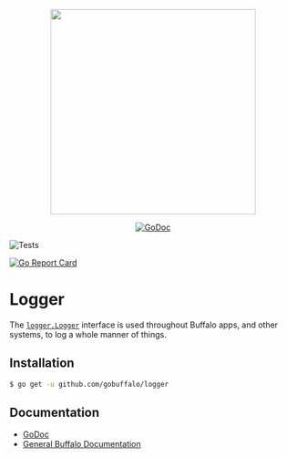 <p align="center"><img src="https://github.com/gobuffalo/buffalo/blob/master/logo.svg" width="360"></p>

<p align="center">
<a href="https://godoc.org/github.com/gobuffalo/logger"><img src="https://godoc.org/github.com/gobuffalo/logger?status.svg" alt="GoDoc" /></a>

![Tests](https://github.com/gobuffalo/logger/actions/workflows/tests.yml/badge.svg)

<a href="https://goreportcard.com/report/github.com/gobuffalo/logger"><img src="https://goreportcard.com/badge/github.com/gobuffalo/logger" alt="Go Report Card" /></a>
</p>

# Logger

The [`logger.Logger`](https://godoc.org/github.com/gobuffalo/logger#Logger) interface is used throughout Buffalo apps, and other systems, to log a whole manner of things.

## Installation

```bash
$ go get -u github.com/gobuffalo/logger
```

## Documentation

* [GoDoc](https://godoc.org/github.com/gobuffalo/logger)
* [General Buffalo Documentation](https://gobuffalo.io)
